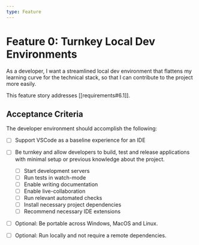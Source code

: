 ```yaml
---
type: Feature
---
```


# Feature 0: Turnkey Local Dev Environments

As a developer, I want a streamlined local dev environment that flattens my learning curve for the technical stack, so that I can contribute to the project more easily.

This feature story addresses [[requirements#6.1]].

## Acceptance Criteria

The developer environment should accomplish the following:

- [ ] Support VSCode as a baseline experience for an IDE

- [ ] Be turnkey and allow developers to build, test and release applications with minimal setup or previous knowledge about the project.

    - [ ] Start development servers
    - [ ] Run tests in watch-mode
    - [ ] Enable writing documentation
    - [ ] Enable live-collaboration
    - [ ] Run relevant automated checks
    - [ ] Install necessary project dependencies
    - [ ] Recommend necessary IDE extensions

- [ ] Optional: Be portable across Windows, MacOS and Linux.

- [ ] Optional: Run locally and not require a remote dependencies.
